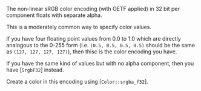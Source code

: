The non-linear sRGB color encoding (with OETF applied) in 32 bit per component floats with separate alpha.

This is a moderately common way to specify color values.

If you have four floating point values from 0.0 to 1.0 which are directly analogous to the 0-255 form (i.e. `(0.5, 0.5, 0.5, 0.5)` should be the same as `(127, 127, 127, 127)`), then thisc is the color encoding you have.

If you have the same kind of values but with no alpha component,
then you have [`SrgbF32`] instead.

Create a color in this encoding using [`Color::srgba_f32`].
